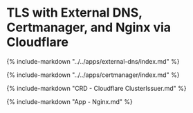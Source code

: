 # TLS with External DNS, Certmanager, and Nginx via Cloudflare

{% include-markdown "../../apps/external-dns/index.md" %}

{% include-markdown "../../apps/certmanager/index.md" %}

{% include-markdown "CRD - Cloudflare ClusterIssuer.md" %}

{% include-markdown "App - Nginx.md" %}